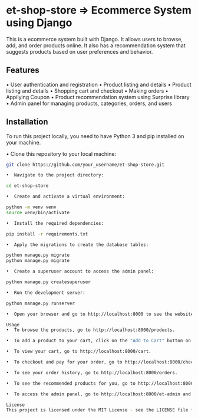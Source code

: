 # et-shop-store => Ecommerce System using Django

This is a ecommerce system built with Django. It allows users to browse, add, and order products online. It also has a recommendation system that suggests products based on user preferences and behavior.

## Features

•  User authentication and registration
•  Product listing and details
•  Product listing and details
•  Shopping cart and checkout
•  Making orders
•  Appilying Coupon
•  Product recommendation system using Surprise library
•  Admin panel for managing products, categories, orders, and users

## Installation

To run this project locally, you need to have Python 3 and pip installed on your machine.

•  Clone this repository to your local machine:

```bash
git clone https://github.com/your_username/et-shop-store.git

•  Navigate to the project directory:

cd et-shop-store

•  Create and activate a virtual environment:

python -m venv venv
source venv/bin/activate

•  Install the required dependencies:

pip install -r requirements.txt

•  Apply the migrations to create the database tables:

python manage.py migrate
python manage.py migrate

•  Create a superuser account to access the admin panel:

python manage.py createsuperuser

•  Run the development server:

python manage.py runserver

•  Open your browser and go to http://localhost:8000 to see the website.

Usage
•  To browse the products, go to http://localhost:8000/products.

•  To add a product to your cart, click on the "Add to Cart" button on the product page.

•  To view your cart, go to http://localhost:8000/cart.

•  To checkout and pay for your order, go to http://localhost:8000/checkout and enter your card details.

•  To see your order history, go to http://localhost:8000/orders.

•  To see the recommended products for you, go to http://localhost:8000/recommendations.

•  To access the admin panel, go to http://localhost:8000/et-admin and log in with your superuser credentials.

License
This project is licensed under the MIT License - see the LICENSE file for details.
